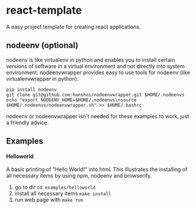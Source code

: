 # react-template
A easy project template for creating react applications.


## nodeenv (optional)
nodeenv is like virtualenv in python and enables you to install certain versions of software in a virtual environment and not
directly into system environment. nodeenvwrapper provides easy to use tools for nodeenv (like virtualenvwrapper in python).

```
pip install nodeenv
git clone git@github.com:hanshoi/nodeenvwrapper.git $HOME/.nodeenvs
echo "export NODEENV_HOME=$HOME/.nodeenvs\nsource $HOME/.nodeenvs/nodeenvwrapper.sh" >> $HOME/.bashrc
```

nodeenv or nodeenvwrapper isn't needed for these examples to work, just a friendly advice.

## Examples
#### Helloworld
A basic printing of "Hello World!" into html. This illustrates the installing of all necessary items by using npm, nodeenv and browserify.

1. go to dir `cd examples/helloworld`
2. install all necessary items `make install`
3. run web page with `make run`